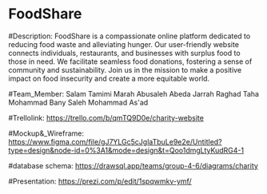 # FoodShare

#Description:
FoodShare is a compassionate online platform dedicated to reducing food waste and alleviating hunger. Our user-friendly website connects individuals, restaurants, and businesses with surplus food to those in need. We facilitate seamless food donations, fostering a sense of community and sustainability. Join us in the mission to make a positive impact on food insecurity and create a more equitable world.

#Team_Member:
Salam Tamimi
Marah Abusaleh
Abeda Jarrah
Raghad Taha
Mohammad Bany Saleh
Mohammad As'ad


#Trellolink:
https://trello.com/b/qmTQ9D0e/charity-website

#Mockup&_Wireframe:
https://www.figma.com/file/gJ7YLGc5cJglaTbuLe9e2e/Untitled?type=design&node-id=0%3A1&mode=design&t=Qoo1dmgLtyKudRG4-1

#database schema:
https://drawsql.app/teams/group-4-6/diagrams/charity

#Presentation:
https://prezi.com/p/edit/1spqwmkv-ymf/
